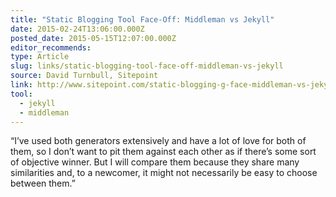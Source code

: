 ```yaml
---
title: "Static Blogging Tool Face-Off: Middleman vs Jekyll"
date: 2015-02-24T13:06:00.000Z
posted_date: 2015-05-15T12:07:00.000Z
editor_recommends:
type: Article
slug: links/static-blogging-tool-face-off-middleman-vs-jekyll
source: David Turnbull, Sitepoint
link: http://www.sitepoint.com/static-blogging-g-face-middleman-vs-jekyll/
tool:
  - jekyll
  - middleman
---
```

“I’ve used both generators extensively and have a lot of love for both of them, so I don’t want to pit them against each other as if there’s some sort of objective winner. But I will compare them because they share many similarities and, to a newcomer, it might not necessarily be easy to choose between them.”




